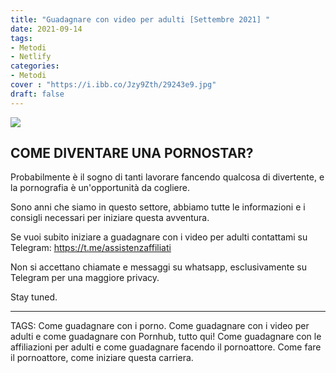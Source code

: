 ```yaml
---
title: "Guadagnare con video per adulti [Settembre 2021] "
date: 2021-09-14
tags:
- Metodi
- Netlify
categories:
- Metodi
cover : "https://i.ibb.co/Jzy9Zth/29243e9.jpg"
draft: false
---
```


<img src="https://i.ibb.co/C1NT7D0/kemp-london-hire-xxx.jpg">

<h2> COME DIVENTARE UNA PORNOSTAR? </h2>

Probabilmente è il sogno di tanti lavorare fancendo qualcosa di divertente, e la pornografia è un'opportunità da cogliere.

Sono anni che siamo in questo settore, abbiamo tutte le informazioni e i consigli necessari per iniziare questa avventura.

Se vuoi subito iniziare a guadagnare con i video per adulti contattami su Telegram: https://t.me/assistenzaffiliati



Non si accettano chiamate e messaggi su whatsapp, esclusivamente su Telegram per una maggiore privacy.

Stay tuned.







---------------------------------------------------------------------------------------------------------------------------------------------------------------------------------
TAGS: Come guadagnare con i porno. Come guadagnare con i video per adulti e come guadagnare con Pornhub, tutto qui!
Come guadagnare con le affiliazioni per adulti e come guadagnare facendo il pornoattore.
Come fare il pornoattore, come iniziare questa carriera.

